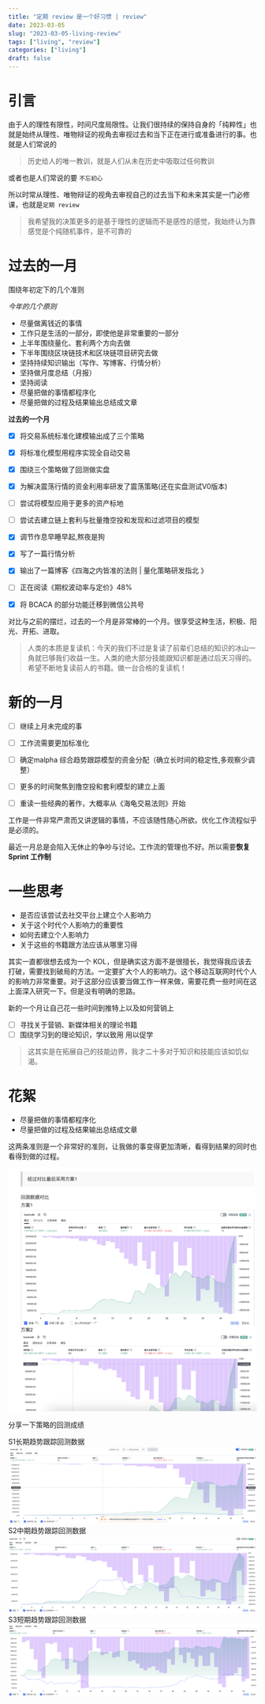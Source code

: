 ```yaml
---
title: "定期 review 是一个好习惯 | review"
date: 2023-03-05
slug: "2023-03-05-living-review"
tags: ["living", "review"]
categories: ["living"]
draft: false
---
```



# 引言

由于人的理性有限性，时间尺度局限性。让我们很持续的保持自身的「纯粹性」也就是始终从理性、唯物辩证的视角去审视过去和当下正在进行或准备进行的事。也就是人们常说的

> 历史给人的唯一教训，就是人们从未在历史中吸取过任何教训

或者也是人们常说的要 `不忘初心`

所以时常从理性、唯物辩证的视角去审视自己的过去当下和未来其实是一门必修课，也就是`定期 review`

> 我希望我的决策更多的是基于理性的逻辑而不是感性的感觉，我始终认为靠感觉是个纯随机事件，是不可靠的


# 过去的一月

围绕年初定下的几个准则

*今年的几个原则*

* 尽量做离钱近的事情
* 工作只是生活的一部分，即使他是非常重要的一部分
* 上半年围绕量化、套利两个方向去做
* 下半年围绕区块链技术和区块链项目研究去做
* 坚持持续知识输出（写作、写博客、行情分析）
* 坚持做月度总结（月报）
* 坚持阅读
* 尽量把做的事情都程序化
* 尽量把做的过程及结果输出总结成文章


**过去的一个月**

- [x] 将交易系统标准化建模输出成了三个策略
- [x] 将标准化模型用程序实现全自动交易
- [x] 围绕三个策略做了回测做实盘
- [x] 为解决震荡行情的资金利用率研发了震荡策略(还在实盘测试V0版本)
- [ ] 尝试将模型应用于更多的资产标地
- [ ] 尝试去建立链上套利与批量撸空投和发现和过滤项目的模型
- [x] 调节作息早睡早起,熬夜是狗
- [x] 写了一篇行情分析
- [x] 输出了一篇博客《四海之内皆准的法则 | 量化策略研发指北 》
- [ ] 正在阅读《期权波动率与定价》48%
- [x] 将 BCACA 的部分功能迁移到微信公共号


对比与之前的摆烂，过去的一个月是非常棒的一个月。很享受这种生活，积极、阳光、开拓、进取。

> 人类的本质是复读机：今天的我们不过是复读了前辈们总结的知识的冰山一角就已够我们收益一生。人类的绝大部分技能跟知识都是通过后天习得的。希望不断地复读前人的书籍。做一台合格的复读机！

# 新的一月

- [ ] 继续上月未完成的事
- [ ] 工作流需要更加标准化
- [ ] 确定malpha 综合趋势跟踪模型的资金分配（确立长时间的稳定性,多观察少调整）
- [ ] 更多的时间聚焦到撸空投和套利模型的建立上面
- [ ] 重读一些经典的著作，大概率从《海龟交易法则》开始


工作是一件非常严肃而又讲逻辑的事情，不应该随性随心所欲。优化工作流程似乎是必须的。

最近一月总是会陷入无休止的争吵与讨论。工作流的管理也不好。所以需要**恢复 Sprint 工作制**


# 一些思考

- 是否应该尝试去社交平台上建立个人影响力
- 关于这个时代个人影响力的重要性
- 如何去建立个人影响力
- 关于这些的书籍跟方法应该从哪里习得

其实一直都很想去成为一个 KOL，但是确实这方面不是很擅长，我觉得我应该去打破，需要找到破局的方法。一定要扩大个人的影响力。这个移动互联网时代个人的影响力非常重要。对于这部分应该要当做工作一样来做，需要花费一些时间在这上面深入研究一下。但是没有明确的思路。


新的一个月让自己花一些时间到推特上以及如何营销上

- [ ] 寻找关于营销、新媒体相关的理论书籍
- [ ] 围绕学习到的理论知识，学以致用 用以促学

> 这其实是在拓展自己的技能边界，我才二十多对于知识和技能应该如饥似渴。

# 花絮

* 尽量把做的事情都程序化
* 尽量把做的过程及结果输出总结成文章

这两条准则是一个非常好的准则，让我做的事变得更加清晰，看得到结果的同时也看得到做的过程。


![关于过程的记录](/images/living/2023-03-05-living-review.png)


分享一下策略的回测成绩

S1长期趋势跟踪回测数据
![S1长期趋势跟踪回测数据](/images/trading/backtrade/s1_m1_0.png)
S2中期趋势跟踪回测数据
![S2中期趋势跟踪回测数据](/images/trading/backtrade/s2_0.png)
S3短期趋势跟踪回测数据
![S3短期趋势跟踪回测数据](/images/trading/backtrade/s3_0.png)








